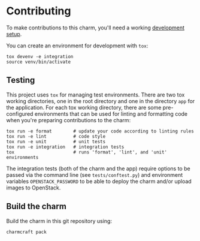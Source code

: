 # Contributing

To make contributions to this charm, you'll need a working [development setup](https://juju.is/docs/sdk/dev-setup).

You can create an environment for development with `tox`:

```shell
tox devenv -e integration
source venv/bin/activate
```

## Testing

This project uses `tox` for managing test environments.
There are two tox working directories, one in the root directory and one in the directory
`app` for the application. For each tox working directory, there are some pre-configured environments 
that can be used for linting and formatting code when you're preparing contributions to the charm:


```shell
tox run -e format        # update your code according to linting rules
tox run -e lint          # code style
tox run -e unit          # unit tests
tox run -e integration   # integration tests
tox                      # runs 'format', 'lint', and 'unit' environments
```


The integration tests (both of the charm and the app)
require options to be passed via the command line (see `tests/conftest.py`) and 
environment variables `OPENSTACK_PASSWORD` to be able to deploy the charm and/or upload images to OpenStack.

## Build the charm

Build the charm in this git repository using:

```shell
charmcraft pack
```

<!-- You may want to include any contribution/style guidelines in this document>
